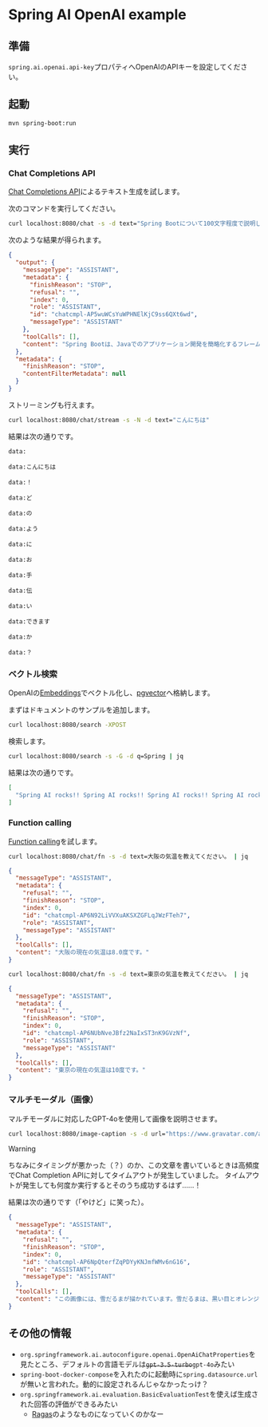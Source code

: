 # Spring AI OpenAI example

## 準備

`spring.ai.openai.api-key`プロパティへOpenAIのAPIキーを設定してください。

## 起動

```sh
mvn spring-boot:run
```

## 実行

### Chat Completions API

[Chat Completions API](https://platform.openai.com/docs/api-reference/chat)によるテキスト生成を試します。

次のコマンドを実行してください。

```sh
curl localhost:8080/chat -s -d text="Spring Bootについて100文字程度で説明してください 。" | jq
```

次のような結果が得られます。

```json
{
  "output": {
    "messageType": "ASSISTANT",
    "metadata": {
      "finishReason": "STOP",
      "refusal": "",
      "index": 0,
      "role": "ASSISTANT",
      "id": "chatcmpl-AP5wuWCsYuWPHNElKjC9ss6QXt6wd",
      "messageType": "ASSISTANT"
    },
    "toolCalls": [],
    "content": "Spring Bootは、Javaでのアプリケーション開発を簡略化するフレームワークです。設定を自動化し、最小限の設定で実行可能なスタンドアローンアプリケーションを迅速に立ち上げることができます。"
  },
  "metadata": {
    "finishReason": "STOP",
    "contentFilterMetadata": null
  }
}
```

ストリーミングも行えます。

```sh
curl localhost:8080/chat/stream -s -N -d text="こんにちは"
```

結果は次の通りです。

```
data:

data:こんにちは

data:！

data:ど

data:の

data:よう

data:に

data:お

data:手

data:伝

data:い

data:できます

data:か

data:？
```

### ベクトル検索

OpenAIの[Embeddings](https://platform.openai.com/docs/guides/embeddings)でベクトル化し、[pgvector](https://github.com/pgvector/pgvector)へ格納します。

まずはドキュメントのサンプルを追加します。

```sh
curl localhost:8080/search -XPOST
```

検索します。

```sh
curl localhost:8080/search -s -G -d q=Spring | jq
```

結果は次の通りです。

```json
[
  "Spring AI rocks!! Spring AI rocks!! Spring AI rocks!! Spring AI rocks!! Spring AI rocks!!"
]
```

### Function calling

[Function calling](https://platform.openai.com/docs/guides/function-calling)を試します。

```sh
curl localhost:8080/chat/fn -s -d text=大阪の気温を教えてください。 | jq
```

```json
{
  "messageType": "ASSISTANT",
  "metadata": {
    "refusal": "",
    "finishReason": "STOP",
    "index": 0,
    "id": "chatcmpl-AP6N92LiVVXuAKSXZGFLqJWzFTeh7",
    "role": "ASSISTANT",
    "messageType": "ASSISTANT"
  },
  "toolCalls": [],
  "content": "大阪の現在の気温は8.0度です。"
}
```

```sh
curl localhost:8080/chat/fn -s -d text=東京の気温を教えてください。 | jq
```

```json
{
  "messageType": "ASSISTANT",
  "metadata": {
    "refusal": "",
    "finishReason": "STOP",
    "index": 0,
    "id": "chatcmpl-AP6NUbNveJBfz2NaIxST3nK9GVzNf",
    "role": "ASSISTANT",
    "messageType": "ASSISTANT"
  },
  "toolCalls": [],
  "content": "東京の現在の気温は10度です。"
}
```

### マルチモーダル（画像）

マルチモーダルに対応したGPT-4oを使用して画像を説明させます。

```sh
curl localhost:8080/image-caption -s -d url="https://www.gravatar.com/avatar/e107c65b007e7abb6b2e53054428fb5a" | jq
```

> [!WARNING]
> ちなみにタイミングが悪かった（？）のか、この文章を書いているときは高頻度でChat Completion APIに対してタイムアウトが発生していました。
> タイムアウトが発生しても何度か実行するとそのうち成功するはず……！

結果は次の通りです（「やけど」に笑った）。

```json
{
  "messageType": "ASSISTANT",
  "metadata": {
    "refusal": "",
    "finishReason": "STOP",
    "index": 0,
    "id": "chatcmpl-AP6NpQterfZqPDYyKNJmfWMv6nG16",
    "role": "ASSISTANT",
    "messageType": "ASSISTANT"
  },
  "toolCalls": [],
  "content": "この画像には、雪だるまが描かれています。雪だるまは、黒い目とオレンジ色の鼻、赤い口を持ち、赤いマフラーをしています。胴体には青いボタンが3つあります。右手に「やけど」(やけど注意)と書かれた札を持っています。"
}
```

## その他の情報

- `org.springframework.ai.autoconfigure.openai.OpenAiChatProperties`を見たところ、デフォルトの言語モデルは~~`gpt-3.5-turbo`~~`gpt-4o`みたい
- `spring-boot-docker-compose`を入れたのに起動時に`spring.datasource.url`が無いと言われた。動的に設定されるんじゃなかったっけ？
- `org.springframework.ai.evaluation.BasicEvaluationTest`を使えば生成された回答の評価ができるみたい
    - [Ragas](https://docs.ragas.io/)のようなものになっていくのかなー
